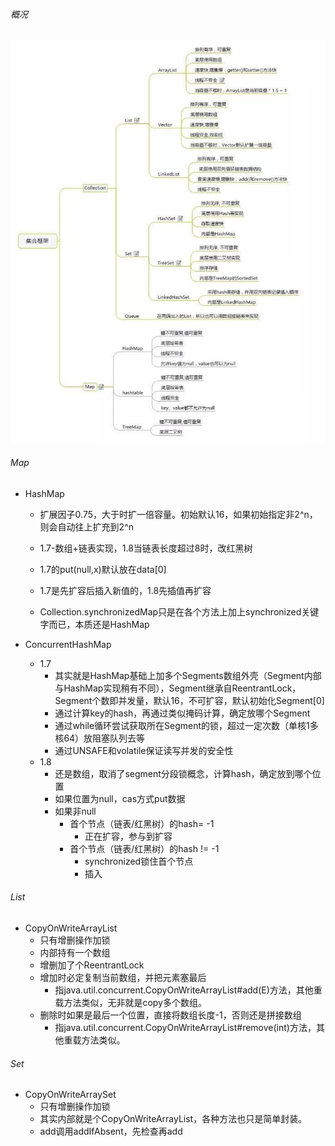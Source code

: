 ###### 概况

![](sp190316_213932.jpg)

###### Map

- HashMap

  - 扩展因子0.75，大于时扩一倍容量。初始默认16，如果初始指定非2^n，则会自动往上扩充到2^n

  - 1.7-数组+链表实现，1.8当链表长度超过8时，改红黑树
  - 1.7的put(null,x)默认放在data[0]
  - 1.7是先扩容后插入新值的，1.8先插值再扩容
  - Collection.synchronizedMap只是在各个方法上加上synchronized关键字而已，本质还是HashMap

- ConcurrentHashMap

  - 1.7
    - 其实就是HashMap基础上加多个Segments数组外壳（Segment内部与HashMap实现稍有不同），Segment继承自ReentrantLock，Segment个数即并发量，默认16，不可扩容，默认初始化Segment[0]
    - 通过计算key的hash，再通过类似掩码计算，确定放哪个Segment
    - 通过while循环尝试获取所在Segment的锁，超过一定次数（单核1多核64）放阻塞队列去等
    - 通过UNSAFE和volatile保证读写并发的安全性
  - 1.8
    - 还是数组，取消了segment分段锁概念，计算hash，确定放到哪个位置
    - 如果位置为null，cas方式put数据
    - 如果非null
      - 首个节点（链表/红黑树）的hash= -1
        - 正在扩容，参与到扩容
      - 首个节点（链表/红黑树）的hash != -1
        - synchronized锁住首个节点
        - 插入

###### List

- CopyOnWriteArrayList
  - 只有增删操作加锁
  - 内部持有一个数组
  - 增删加了个ReentrantLock
  - 增加时必定复制当前数组，并把元素塞最后
    - 指java.util.concurrent.CopyOnWriteArrayList#add(E)方法，其他重载方法类似，无非就是copy多个数组。
  - 删除时如果是最后一个位置，直接将数组长度-1，否则还是拼接数组
    -  指java.util.concurrent.CopyOnWriteArrayList#remove(int)方法，其他重载方法类似。

###### Set

- CopyOnWriteArraySet
  - 只有增删操作加锁
  - 其实内部就是个CopyOnWriteArrayList，各种方法也只是简单封装。
  - add调用addIfAbsent，先检查再add

